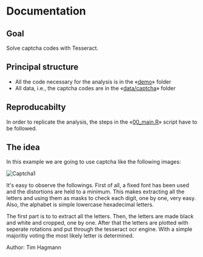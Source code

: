 Documentation
=============

## Goal
Solve captcha codes with Tesseract.

## Principal structure
- All the code necessary for the analysis is in the «[demo][1]» folder
- All data, i.e., the captcha codes are in the «[data/captcha][2]» folder

## Reproducabilty
In order to replicate the analysis, the steps in the «[00_main.R][3]» script have to be followed.

## The idea
In this example we are going to use captcha like the following images:


![](https://cdn.rawgit.com/greenore/captchaSolveR/master/data/captcha/captcha1.jpg "Captcha1")

It's easy to observe the followings. First of all, a fixed font has been used and the distortions are held to a minimum. This makes extracting all the letters and using them as masks to check each digit, one by one, very easy. Also, the alphabet is simple lowercase hexadecimal letters.

The first part is to to extract all the letters. Then, the letters are made black and white and cropped, one by one. After that the letters are plotted with seperate rotations and put through the tesseract ocr engine. With a simple majoritiy voting the most likely letter is determined.

Author: Tim Hagmann

[1]: https://github.com/greenore/captchaSolveR/tree/master/demo
[2]: https://github.com/greenore/captchaSolveR/tree/master/data/captcha
[3]: https://github.com/greenore/captchaSolveR/tree/master/demo/00_main.R
